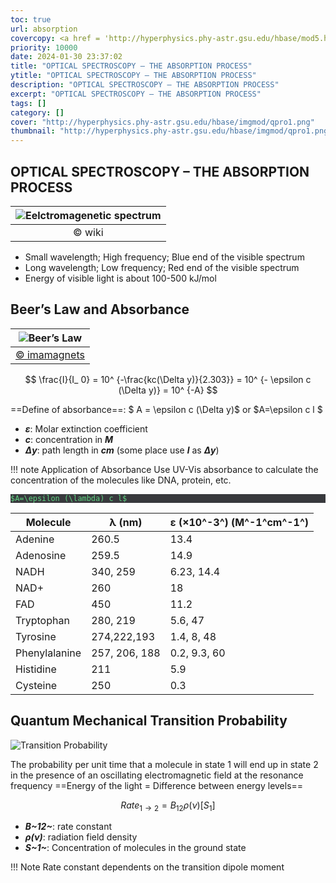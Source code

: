 ```yaml
---
toc: true
url: absorption
covercopy: <a href = 'http://hyperphysics.phy-astr.gsu.edu/hbase/mod5.html'>© gsu.edu</a> 
priority: 10000
date: 2024-01-30 23:37:02
title: "OPTICAL SPECTROSCOPY – THE ABSORPTION PROCESS"
ytitle: "OPTICAL SPECTROSCOPY – THE ABSORPTION PROCESS"
description: "OPTICAL SPECTROSCOPY – THE ABSORPTION PROCESS"
excerpt: "OPTICAL SPECTROSCOPY – THE ABSORPTION PROCESS"
tags: []
category: []
cover: "http://hyperphysics.phy-astr.gsu.edu/hbase/imgmod/qpro1.png"
thumbnail: "http://hyperphysics.phy-astr.gsu.edu/hbase/imgmod/qpro1.png"
---
```


## OPTICAL SPECTROSCOPY – THE ABSORPTION PROCESS

|![Eelctromagenetic spectrum](https://upload.wikimedia.org/wikipedia/commons/1/14/EM_Spectrum_Properties_%28Amplitude_Corrected%2C_Bitmap%29.png)|
|:-:|
|© wiki|

- Small wavelength; High frequency; Blue end of the visible spectrum
- Long wavelength; Low frequency; Red end of the visible spectrum
- Energy of visible light is about 100-500 kJ/mol

## Beer’s Law and Absorbance

|![Beer’s Law](https://imamagnets.com/wp-content/uploads/2022/09/ley-de-beer-lambert-2.jpg)|
|:-:|
|[© imamagnets](https://imamagnets.com/en/blog/the-beer-lambert-law/)|

$$
\frac{I}{I_ 0} = 10^ {-\frac{kc(\Delta y)}{2.303}} = 10^ {- \epsilon c (\Delta y)} = 10^ {-A}
$$

==Define of absorbance==:
$ A = \epsilon c (\Delta y)$ or $A=\epsilon c l $
- ***&epsilon;***: Molar extinction coefficient
- ***c***: concentration in ***M***
- ***&Delta;y***: path length in ***cm*** (some place use ***l*** as ***&Delta;y***)

!!! note Application of Absorbance
    Use UV-Vis absorbance to calculate the concentration of the molecules like DNA, protein, etc.
    
    $A=\epsilon (\lambda) c l$

| Molecule   | λ (nm)      | ε (×10^-3^) (M^-1^cm^-1^) |
|------------|-------------|------------------------|
| Adenine    | 260.5       | 13.4                   |
| Adenosine  | 259.5       | 14.9                   |
| NADH       | 340, 259    | 6.23, 14.4             |
| NAD+       | 260         | 18                     |
| FAD        | 450         | 11.2                   |
| Tryptophan    | 280, 219       | 5.6, 47                 |
| Tyrosine      | 274,222,193    | 1.4, 8, 48              |
| Phenylalanine | 257, 206, 188  | 0.2, 9.3, 60            |
| Histidine     | 211            | 5.9                     |
| Cysteine      | 250            | 0.3                     |

## Quantum Mechanical Transition Probability

![Transition Probability](https://imgur.com/63nZqbL.png)

The probability per unit time that a molecule in state 1 will end up in state 2 in the presence of an oscillating electromagnetic field at the resonance frequency
==Energy of the light = Difference between energy levels==

$$
Rate_ {1 → 2} = B_ {12} \rho (\nu)[S_ 1]
$$
- ***B~12~***: rate constant
- ***&rho;(&nu;)***: radiation field density
- ***S~1~***: Concentration of molecules in the ground state

!!! Note Rate constant dependents on the transition dipole moment 
    




<style>
pre {
  background-color:#38393d;
  color: #5fd381;
}
</style>

